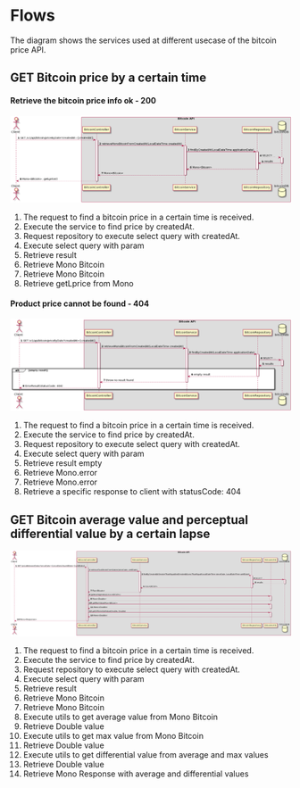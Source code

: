 # Flows

The diagram shows the services used at different usecase of the bitcoin price API.



## GET Bitcoin price by a certain time

#### Retrieve the bitcoin price info ok - 200
![Sequence Diagram](assets/GET_price_200_ok.png)

1. The request to find a bitcoin price in a certain time is received.
2. Execute the service to find price by createdAt.
3. Request repository to execute select query with createdAt.
4. Execute select query with param
5. Retrieve result
6. Retrieve Mono Bitcoin
7. Retrieve Mono Bitcoin
8. Retrieve getLprice from Mono<Bitcoin>



#### Product price cannot be found - 404
![Sequence Diagram](assets/GET_price_404_not_found.png)

1. The request to find a bitcoin price in a certain time is received.
2. Execute the service to find price by createdAt.
3. Request repository to execute select query with createdAt.
4. Execute select query with param
5. Retrieve result empty
6. Retrieve Mono.error
7. Retrieve Mono.error
8. Retrieve a specific response to client with statusCode: 404



## GET Bitcoin average value and perceptual differential value by a certain lapse
![Sequence Diagram](assets/GET_average_and_differential_values_200_ok.png)

1. The request to find a bitcoin price in a certain time is received.
2. Execute the service to find price by createdAt.
3. Request repository to execute select query with createdAt.
4. Execute select query with param
5. Retrieve result
6. Retrieve Mono Bitcoin
7. Retrieve Mono Bitcoin
8. Execute utils to get average value from Mono Bitcoin
9. Retrieve Double value
10. Execute utils to get max value from Mono Bitcoin
11. Retrieve Double value
12. Execute utils to get differential value from average and max values
13. Retrieve Double value
14. Retrieve Mono Response with average and differential values
